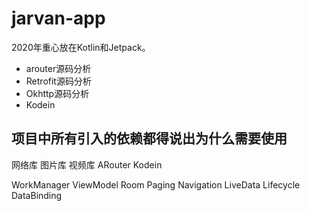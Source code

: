 # jarvan-app
2020年重心放在Kotlin和Jetpack。

- arouter源码分析
- Retrofit源码分析
- Okhttp源码分析
- Kodein

项目中所有引入的依赖都得说出为什么需要使用
-------------------------------------------

网络库
图片库
视频库
ARouter
Kodein

WorkManager
ViewModel
Room
Paging
Navigation
LiveData
Lifecycle
DataBinding
